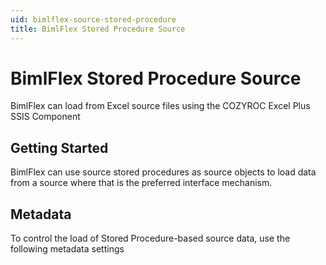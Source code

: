 ```yaml
---
uid: bimlflex-source-stored-procedure
title: BimlFlex Stored Procedure Source
---
```

# BimlFlex Stored Procedure Source

<!-- TODO: Add contents -->

BimlFlex can load from Excel source files using the COZYROC Excel Plus SSIS Component

## Getting Started

BimlFlex can use source stored procedures as source objects to load data from a source where that is the preferred interface mechanism.

## Metadata

To control the load of Stored Procedure-based source data, use the following metadata settings
